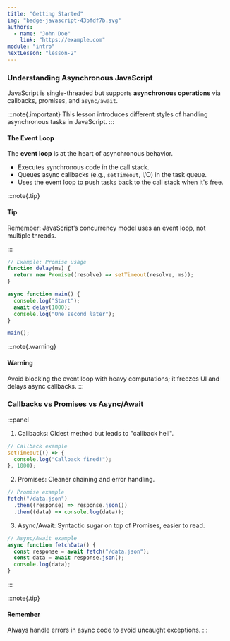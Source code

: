 ```yaml
---
title: "Getting Started"
img: "badge-javascript-43bfdf7b.svg"
authors:
  - name: "John Doe"
    link: "https://example.com"
module: "intro"
nextLesson: "lesson-2"
---
```


### Understanding Asynchronous JavaScript

JavaScript is single-threaded but supports **asynchronous operations** via callbacks, promises, and `async/await`.

:::note{.important}
This lesson introduces different styles of handling asynchronous tasks in JavaScript.
:::

#### The Event Loop

The **event loop** is at the heart of asynchronous behavior.

- Executes synchronous code in the call stack.
- Queues async callbacks (e.g., `setTimeout`, I/O) in the task queue.
- Uses the event loop to push tasks back to the call stack when it's free.

:::note{.tip}

#### Tip

Remember: JavaScript’s concurrency model uses an event loop, not multiple threads.

:::

```javascript
// Example: Promise usage
function delay(ms) {
  return new Promise((resolve) => setTimeout(resolve, ms));
}

async function main() {
  console.log("Start");
  await delay(1000);
  console.log("One second later");
}

main();
```

:::note{.warning}

#### Warning

Avoid blocking the event loop with heavy computations; it freezes UI and delays async callbacks.
:::

### Callbacks vs Promises vs Async/Await

:::panel

1. Callbacks: Oldest method but leads to "callback hell".

```javascript
// Callback example
setTimeout(() => {
  console.log("Callback fired!");
}, 1000);
```

2. Promises: Cleaner chaining and error handling.

```javascript
// Promise example
fetch("/data.json")
  .then((response) => response.json())
  .then((data) => console.log(data));
```

3. Async/Await: Syntactic sugar on top of Promises, easier to read.

```javascript
// Async/Await example
async function fetchData() {
  const response = await fetch("/data.json");
  const data = await response.json();
  console.log(data);
}
```

:::

:::note{.tip}

#### Remember

Always handle errors in async code to avoid uncaught exceptions.
:::
